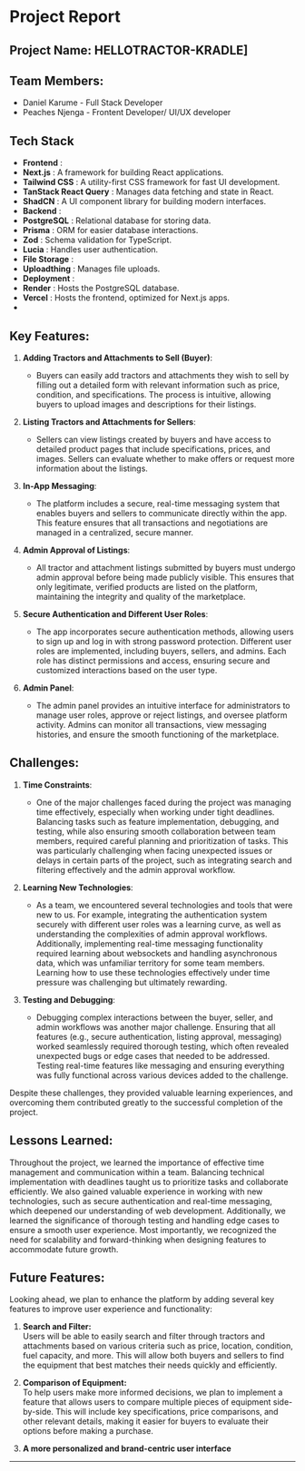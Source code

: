 # Project Report

## Project Name: HELLOTRACTOR-KRADLE]

## Team Members:
- Daniel Karume - Full Stack Developer
- Peaches Njenga - Frontent Developer/ UI/UX developer

## Tech Stack

* **Frontend** :
* **Next.js** : A framework for building React applications.
* **Tailwind CSS** : A utility-first CSS framework for fast UI development.
* **TanStack React Query** : Manages data fetching and state in React.
* **ShadCN** : A UI component library for building modern interfaces.
* **Backend** :
* **PostgreSQL** : Relational database for storing data.
* **Prisma** : ORM for easier database interactions.
* **Zod** : Schema validation for TypeScript.
* **Lucia** : Handles user authentication.
* **File Storage** :
* **Uploadthing** : Manages file uploads.
* **Deployment** :
* **Render** : Hosts the PostgreSQL database.
* **Vercel** : Hosts the frontend, optimized for Next.js apps.
* 
## Key Features:

1. **Adding Tractors and Attachments to Sell (Buyer)**:
   - Buyers can easily add tractors and attachments they wish to sell by filling out a detailed form with relevant information such as price, condition, and specifications. The process is intuitive, allowing buyers to upload images and descriptions for their listings.

2. **Listing Tractors and Attachments for Sellers**:
   - Sellers can view listings created by buyers and have access to detailed product pages that include specifications, prices, and images. Sellers can evaluate whether to make offers or request more information about the listings.

3. **In-App Messaging**:
   - The platform includes a secure, real-time messaging system that enables buyers and sellers to communicate directly within the app. This feature ensures that all transactions and negotiations are managed in a centralized, secure manner.

4. **Admin Approval of Listings**:
   - All tractor and attachment listings submitted by buyers must undergo admin approval before being made publicly visible. This ensures that only legitimate, verified products are listed on the platform, maintaining the integrity and quality of the marketplace.

5. **Secure Authentication and Different User Roles**:
   - The app incorporates secure authentication methods, allowing users to sign up and log in with strong password protection. Different user roles are implemented, including buyers, sellers, and admins. Each role has distinct permissions and access, ensuring secure and customized interactions based on the user type.

6. **Admin Panel**:
   - The admin panel provides an intuitive interface for administrators to manage user roles, approve or reject listings, and oversee platform activity. Admins can monitor all transactions, view messaging histories, and ensure the smooth functioning of the marketplace.


## Challenges:

1. **Time Constraints**:
   - One of the major challenges faced during the project was managing time effectively, especially when working under tight deadlines. Balancing tasks such as feature implementation, debugging, and testing, while also ensuring smooth collaboration between team members, required careful planning and prioritization of tasks. This was particularly challenging when facing unexpected issues or delays in certain parts of the project, such as integrating search and filtering effectively and the admin approval workflow.

2. **Learning New Technologies**:
   - As a team, we encountered several technologies and tools that were new to us. For example, integrating the authentication system securely with different user roles was a learning curve, as well as understanding the complexities of admin approval workflows. Additionally, implementing real-time messaging functionality required learning about websockets and handling asynchronous data, which was unfamiliar territory for some team members. Learning how to use these technologies effectively under time pressure was challenging but ultimately rewarding.

3. **Testing and Debugging**:
   - Debugging complex interactions between the buyer, seller, and admin workflows was another major challenge. Ensuring that all features (e.g., secure authentication, listing approval, messaging) worked seamlessly required thorough testing, which often revealed unexpected bugs or edge cases that needed to be addressed. Testing real-time features like messaging and ensuring everything was fully functional across various devices added to the challenge.


Despite these challenges, they provided valuable learning experiences, and overcoming them contributed greatly to the successful completion of the project.


## Lessons Learned:

Throughout the project, we learned the importance of effective time management and communication within a team. Balancing technical implementation with deadlines taught us to prioritize tasks and collaborate efficiently. We also gained valuable experience in working with new technologies, such as secure authentication and real-time messaging, which deepened our understanding of web development. Additionally, we learned the significance of thorough testing and handling edge cases to ensure a smooth user experience. Most importantly, we recognized the need for scalability and forward-thinking when designing features to accommodate future growth.

## Future Features:

Looking ahead, we plan to enhance the platform by adding several key features to improve user experience and functionality:

1. **Search and Filter:**  
   Users will be able to easily search and filter through tractors and attachments based on various criteria such as price, location, condition, fuel capacity, and more. This will allow both buyers and sellers to find the equipment that best matches their needs quickly and efficiently.

2. **Comparison of Equipment:**  
   To help users make more informed decisions, we plan to implement a feature that allows users to compare multiple pieces of equipment side-by-side. This will include key specifications, price comparisons, and other relevant details, making it easier for buyers to evaluate their options before making a purchase.

3. **A more personalized and brand-centric user interface**
    
---

